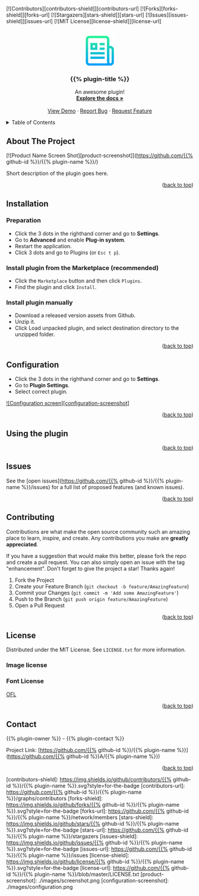 <div id="top"></div>
<!--
*** Thanks for checking out the {{% plugin-name %}}. If you have a suggestion
*** that would make this better, please fork the repo and create a pull request
*** or simply open an issue with the tag "enhancement".
*** Don't forget to give the project a star!
*** Thanks again! Now go create something AMAZING! :D
-->



<!-- PROJECT SHIELDS -->
<!--
*** I'm using markdown "reference style" links for readability.
*** Reference links are enclosed in brackets [ ] instead of parentheses ( ).
*** See the bottom of this document for the declaration of the reference variables
*** for contributors-url, forks-url, etc. This is an optional, concise syntax you may use.
*** https://www.markdownguide.org/basic-syntax/#reference-style-links
-->
[![Contributors][contributors-shield]][contributors-url]
[![Forks][forks-shield]][forks-url]
[![Stargazers][stars-shield]][stars-url]
[![Issues][issues-shield]][issues-url]
[![MIT License][license-shield]][license-url]


<!-- PROJECT LOGO -->
<br />
<div align="center">
  <a href="https://github.com/{{% github-id %}}/{{% plugin-name %}}">
    <img src="images/icon.png" alt="Logo" width="80" height="80">
  </a>

  <h3 align="center">{{% plugin-title %}}</h3>

  <p align="center">
    An awesome plugin!
    <br />
    <a href="https://github.com/{{% github-id %}}/{{% plugin-name %}}"><strong>Explore the docs »</strong></a>
    <br />
    <br />
    <a href="https://github.com/{{% github-id %}}/{{% plugin-name %}}">View Demo</a>
    ·
    <a href="https://github.com/{{% github-id %}}/{{% plugin-name %}}/issues">Report Bug</a>
    ·
    <a href="https://github.com/{{% github-id %}}/{{% plugin-name %}}/issues">Request Feature</a>
  </p>
</div>


<!-- TABLE OF CONTENTS -->
<details>
  <summary>Table of Contents</summary>
  <ol>
    <li><a href="#about-the-project">About The Project</a></li>
    <li><a href="#installation">Installation</a></li>
    <li><a href="#configuration">Configuration</a></li>
    <li><a href="#using-the-plugin">Using the plugin</a></li>
    <li><a href="#issues">Issues</a></li>
    <li><a href="#contributing">Contributing</a></li>
    <li><a href="#license">License</a></li>
    <li><a href="#contact">Contact</a></li>
    <li><a href="#acknowledgments">Acknowledgments</a></li>
  </ol>
</details>


<!-- ABOUT THE PROJECT -->
## About The Project

[![Product Name Screen Shot][product-screenshot]](https://github.com/{{% github-id %}}/{{% plugin-name %}}/)

Short description of the plugin goes here.

<p align="right">(<a href="#top">back to top</a>)</p>


<!-- GETTING STARTED -->
## Installation

### Preparation

- Click the 3 dots in the righthand corner and go to **Settings**.
- Go to **Advanced** and enable **Plug-in system**.
- Restart the application.
- Click 3 dots and go to Plugins (or `Esc t p`).

### Install plugin from the Marketplace (recommended) 

- Click the `Marketplace` button and then click `Plugins`.
- Find the plugin and click `Install`.

### Install plugin manually

- Download a released version assets from Github.
- Unzip it.
- Click Load unpacked plugin, and select destination directory to the unzipped folder.



<p align="right">(<a href="#top">back to top</a>)</p>



<!-- Configuration -->
## Configuration

- Click the 3 dots in the righthand corner and go to **Settings**.
- Go to **Plugin Settings**.
- Select correct plugin.

[![Configuration screen][configuration-screenshot]](##configuration)

<p align="right">(<a href="#top">back to top</a>)</p>


<!-- describe how to use the plugin -->
## Using the plugin

<p align="right">(<a href="#top">back to top</a>)</p>


<!-- Issues -->
## Issues

See the [open issues](https://github.com/{{% github-id %}}/{{% plugin-name %}}/issues) for a full list of proposed features (and known issues).

<p align="right">(<a href="#top">back to top</a>)</p>



<!-- CONTRIBUTING -->
## Contributing

Contributions are what make the open source community such an amazing place to learn, inspire, and create. Any contributions you make are **greatly appreciated**.

If you have a suggestion that would make this better, please fork the repo and create a pull request. You can also simply open an issue with the tag "enhancement".
Don't forget to give the project a star! Thanks again!

1. Fork the Project
2. Create your Feature Branch (`git checkout -b feature/AmazingFeature`)
3. Commit your Changes (`git commit -m 'Add some AmazingFeature'`)
4. Push to the Branch (`git push origin feature/AmazingFeature`)
5. Open a Pull Request

<p align="right">(<a href="#top">back to top</a>)</p>



<!-- LICENSE -->
## License

Distributed under the MIT License. See `LICENSE.txt` for more information.

### Image license

### Font License

[OFL](./OFL.txt)

<p align="right">(<a href="#top">back to top</a>)</p>



<!-- CONTACT -->
## Contact

{{% plugin-owner %}} - {{% plugin-contact %}} 

Project Link: [https://github.com/{{% github-id %}}/{{% plugin-name %}}](https://github.com/{{% github-id %}}A/{{% plugin-name %}})

<p align="right">(<a href="#top">back to top</a>)</p>


<!-- MARKDOWN LINKS & IMAGES -->
<!-- https://www.markdownguide.org/basic-syntax/#reference-style-links -->
[contributors-shield]: https://img.shields.io/github/contributors/{{% github-id %}}/{{% plugin-name %}}.svg?style=for-the-badge
[contributors-url]: https://github.com/{{% github-id %}}/{{% plugin-name %}}/graphs/contributors
[forks-shield]: https://img.shields.io/github/forks/{{% github-id %}}/{{% plugin-name %}}.svg?style=for-the-badge
[forks-url]: https://github.com/{{% github-id %}}/{{% plugin-name %}}/network/members
[stars-shield]: https://img.shields.io/github/stars/{{% github-id %}}/{{% plugin-name %}}.svg?style=for-the-badge
[stars-url]: https://github.com/{{% github-id %}}/{{% plugin-name %}}/stargazers
[issues-shield]: https://img.shields.io/github/issues/{{% github-id %}}/{{% plugin-name %}}.svg?style=for-the-badge
[issues-url]: https://github.com/{{% github-id %}}/{{% plugin-name %}}/issues
[license-shield]: https://img.shields.io/github/license/{{% github-id %}}/{{% plugin-name %}}.svg?style=for-the-badge
[license-url]: https://github.com/{{% github-id %}}/{{% plugin-name %}}/blob/master/LICENSE.txt
[product-screenshot]: ./images/screenshot.png
[configuration-screenshot]: ./images/configuration.png